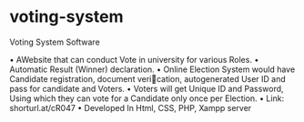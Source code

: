 # voting-system

Voting System Software

• AWebsite that can conduct Vote in university
for various Roles.
• Automatic Result (Winner) declaration.
• Online Election System would have Candidate
registration, document verication, autogenerated
User ID and pass for candidate and
Voters.
• Voters will get Unique ID and Password, Using
which they can vote for a Candidate only once
per Election.
• Link: shorturl.at/cR047
• Developed In Html, CSS, PHP, Xampp server
